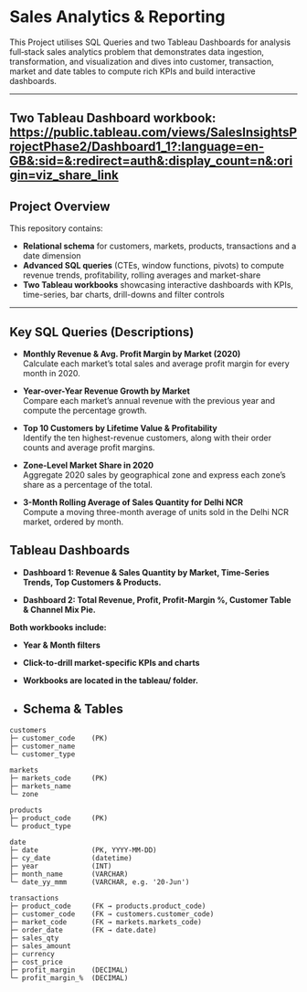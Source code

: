 # Sales Analytics & Reporting

This Project utilises SQL Queries and two Tableau Dashboards for analysis full‐stack sales analytics problem that demonstrates data ingestion, transformation, and visualization and dives into customer, transaction, market and date tables to compute rich KPIs and build interactive dashboards.

---
## Two Tableau Dashboard workbook: https://public.tableau.com/views/SalesInsightsProjectPhase2/Dashboard1_1?:language=en-GB&:sid=&:redirect=auth&:display_count=n&:origin=viz_share_link

## Project Overview

This repository contains:

- **Relational schema** for customers, markets, products, transactions and a date dimension  
- **Advanced SQL queries** (CTEs, window functions, pivots) to compute revenue trends, profitability, rolling averages and market-share  
- **Two Tableau workbooks** showcasing interactive dashboards with KPIs, time-series, bar charts, drill-downs and filter controls  

---

## Key SQL Queries (Descriptions)

- **Monthly Revenue & Avg. Profit Margin by Market (2020)**  
  Calculate each market’s total sales and average profit margin for every month in 2020.

- **Year-over-Year Revenue Growth by Market**  
  Compare each market’s annual revenue with the previous year and compute the percentage growth.

- **Top 10 Customers by Lifetime Value & Profitability**  
  Identify the ten highest-revenue customers, along with their order counts and average profit margins.

- **Zone-Level Market Share in 2020**  
  Aggregate 2020 sales by geographical zone and express each zone’s share as a percentage of the total.

- **3-Month Rolling Average of Sales Quantity for Delhi NCR**  
  Compute a moving three-month average of units sold in the Delhi NCR market, ordered by month.

## Tableau Dashboards
- **Dashboard 1: Revenue & Sales Quantity by Market, Time-Series Trends, Top Customers & Products.**

- **Dashboard 2: Total Revenue, Profit, Profit‐Margin %, Customer Table & Channel Mix Pie.**

**Both workbooks include:**

- **Year & Month filters**

- **Click-to-drill market-specific KPIs and charts**

- **Workbooks are located in the tableau/ folder.**

- ## Schema & Tables

```
customers
├─ customer_code    (PK)
├─ customer_name
└─ customer_type

markets
├─ markets_code     (PK)
├─ markets_name
└─ zone

products
├─ product_code     (PK)
└─ product_type

date
├─ date             (PK, YYYY-MM-DD)
├─ cy_date          (datetime)
├─ year             (INT)
├─ month_name       (VARCHAR)
└─ date_yy_mmm      (VARCHAR, e.g. '20-Jun')

transactions
├─ product_code     (FK → products.product_code)
├─ customer_code    (FK → customers.customer_code)
├─ market_code      (FK → markets.markets_code)
├─ order_date       (FK → date.date)
├─ sales_qty
├─ sales_amount
├─ currency
├─ cost_price
├─ profit_margin    (DECIMAL)
└─ profit_margin_%  (DECIMAL)
```
